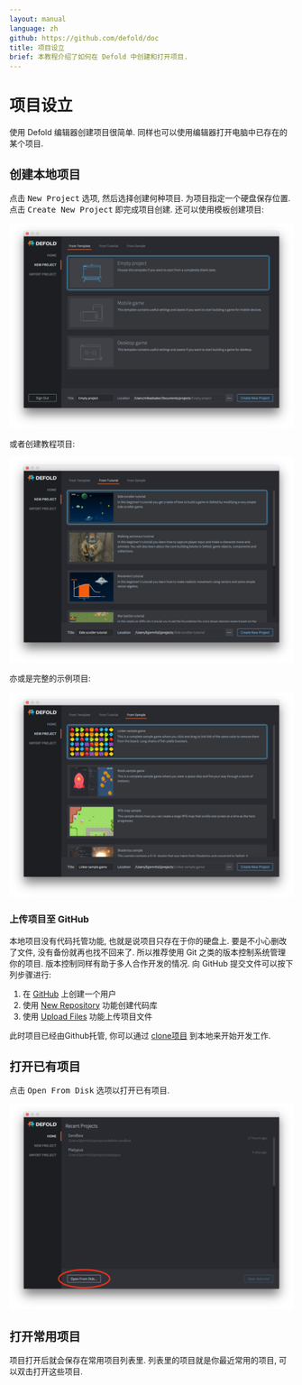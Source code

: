 ```yaml
---
layout: manual
language: zh
github: https://github.com/defold/doc
title: 项目设立
brief: 本教程介绍了如何在 Defold 中创建和打开项目.
---
```


# 项目设立

使用 Defold 编辑器创建项目很简单. 同样也可以使用编辑器打开电脑中已存在的某个项目.

## 创建本地项目

点击 <kbd>New Project</kbd> 选项, 然后选择创建何种项目. 为项目指定一个硬盘保存位置. 点击 <kbd>Create New Project</kbd> 即完成项目创建. 还可以使用模板创建项目:

![open project](/manuals/images/workflow/open_project.png)

或者创建教程项目:

![create project from tutorial](/manuals/images/workflow/create_from_tutorial.png)

亦或是完整的示例项目:

![create project from sample](/manuals/images/workflow/create_from_sample.png)

### 上传项目至 GitHub

本地项目没有代码托管功能, 也就是说项目只存在于你的硬盘上. 要是不小心删改了文件, 没有备份就再也找不回来了. 所以推荐使用 Git 之类的版本控制系统管理你的项目. 版本控制同样有助于多人合作开发的情况. 向 GitHub 提交文件可以按下列步骤进行:

1. 在 [GitHub](https://github.com/) 上创建一个用户
2. 使用 [New Repository](https://help.github.com/en/articles/creating-a-new-repository) 功能创建代码库
3. 使用 [Upload Files](https://help.github.com/en/articles/adding-a-file-to-a-repository) 功能上传项目文件

此时项目已经由Github托管, 你可以通过 [clone项目](https://help.github.com/en/articles/cloning-a-repository) 到本地来开始开发工作.

## 打开已有项目

点击 <kbd>Open From Disk</kbd> 选项以打开已有项目.

![import project](/manuals/images/workflow/open_from_disk.png)

## 打开常用项目

项目打开后就会保存在常用项目列表里. 列表里的项目就是你最近常用的项目, 可以双击打开这些项目.
